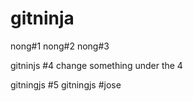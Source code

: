 # gitninja
nong#1
nong#2
nong#3

gitninjs #4
change something under the 4

gitningjs #5
gitningjs #jose
